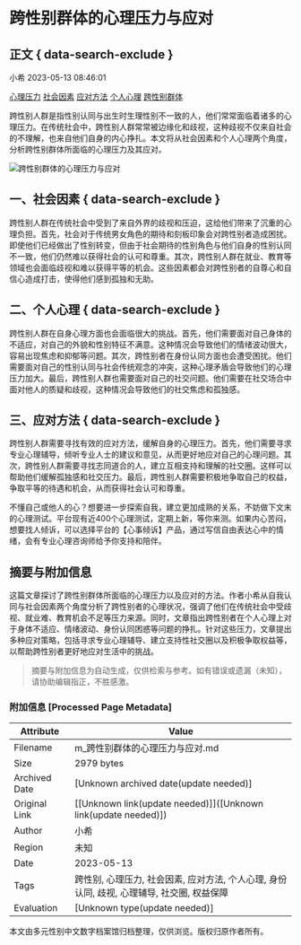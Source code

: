 # 跨性别群体的心理压力与应对

## 正文 { data-search-exclude }


小希  2023-05-13 08:46:01

[心理压力](/tag/1617.html) [社会因素](/tag/1917.html) [应对方法](/tag/2139.html) [个人心理](/tag/4856.html) [跨性别群体](/tag/45941.html)

跨性别人群是指性别认同与出生时生理性别不一致的人，他们常常面临着诸多的心理压力。在传统社会中，跨性别人群常常被边缘化和歧视，这种歧视不仅来自社会的不理解，也来自他们自身的内心挣扎。本文将从社会因素和个人心理两个角度，分析跨性别群体所面临的心理压力及其应对。

![跨性别群体的心理压力与应对](https://ossqdy.ycpai.cn/xlcms/site/2021-12/8/200/2021120815102487.jpg)

## 一、社会因素 { data-search-exclude }

跨性别人群在传统社会中受到了来自外界的歧视和压迫，这给他们带来了沉重的心理负担。首先，社会对于传统男女角色的期待和刻板印象会对跨性别者造成困扰。即使他们已经做出了性别转变，但由于社会期待的性别角色与他们自身的性别认同不一致，他们仍然难以获得社会的认可和尊重。其次，跨性别人群在就业、教育等领域也会面临歧视和难以获得平等的机会。这些因素都会对跨性别者的自尊心和自信心造成打击，使得他们感到孤独和无助。

## 二、个人心理 { data-search-exclude }

跨性别人群在自身心理方面也会面临很大的挑战。首先，他们需要面对自己身体的不适应，对自己的外貌和性别特征不满意。这种情况会导致他们的情绪波动很大，容易出现焦虑和抑郁等问题。其次，跨性别者在身份认同方面也会遭受困扰。他们需要面对自己的性别认同与社会传统观念的冲突，这种心理矛盾会导致他们的心理压力加大。最后，跨性别人群也需要面对自己的社交问题。他们需要在社交场合中面对他人的质疑和歧视，这种情况会导致他们的社交焦虑和孤独感。

## 三、应对方法 { data-search-exclude }

跨性别人群需要寻找有效的应对方法，缓解自身的心理压力。首先，他们需要寻求专业心理辅导，倾听专业人士的建议和意见，从而更好地应对自己的心理问题。其次，跨性别人群需要寻找志同道合的人，建立互相支持和理解的社交圈。这样可以帮助他们缓解孤独感和社交压力。最后，跨性别人群需要积极地争取自己的权益，争取平等的待遇和机会，从而获得社会认可和尊重。

不懂自己或他人的心？想要进一步探索自我，建立更加成熟的关系，不妨做下文末的心理测试。平台现有近400个心理测试，定期上新，等你来测。如果内心苦闷，想要找人倾诉，可以选择平台的【心事倾诉】产品，通过写信自由表达心中的情绪，会有专业心理咨询师给予你支持和陪伴。
<!-- tcd_original_link https://m.51cmm.com/wz/A5NUnXRW.html -->


## 摘要与附加信息

<!-- tcd_abstract -->
这篇文章探讨了跨性别群体所面临的心理压力以及应对的方法。作者小希从自我认同与社会因素两个角度分析了跨性别者的心理状况，强调了他们在传统社会中受歧视、就业难、教育机会不足等压力来源。同时，文章指出跨性别者在个人心理上对于身体不适应、情绪波动、身份认同困惑等问题的挣扎。针对这些压力，文章提出多种应对策略，包括寻求专业心理辅导、建立支持性社交圈以及积极争取权益等，以帮助跨性别者更好地应对生活中的挑战。
<!-- tcd_abstract_end -->

> 摘要与附加信息为自动生成，仅供检索与参考。如有错误或遗漏（未知），请协助编辑指正，不胜感激。

### 附加信息 [Processed Page Metadata]

| Attribute       | Value                                  |
|-----------------|----------------------------------------|
| Filename        | m_跨性别群体的心理压力与应对.md                             |
| Size            | 2979 bytes                           |
| Archived Date   | [Unknown archived date(update needed)]                             |
| Original Link   | [[Unknown link(update needed)]]([Unknown link(update needed)])                       |
| Author          | 小希                               |
| Region          | 未知                               |
| Date            | 2023-05-13                                 |
| Tags            | 跨性别, 心理压力, 社会因素, 应对方法, 个人心理, 身份认同, 歧视, 心理辅导, 社交圈, 权益保障                                 |
| Evaluation            | [Unknown type(update needed)]                                 |
<!-- tcd_table_end -->

本文由多元性别中文数字档案馆归档整理，仅供浏览。版权归原作者所有。
